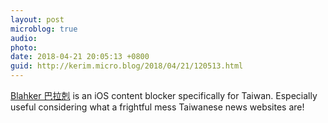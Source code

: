 ```yaml
---
layout: post
microblog: true
audio: 
photo: 
date: 2018-04-21 20:05:13 +0800
guid: http://kerim.micro.blog/2018/04/21/120513.html
---
```

[Blahker 巴拉剋](https://itunes.apple.com/us/app/blahker-%E5%B7%B4%E6%8B%89%E5%89%8B/id1182699267?mt=8) is an iOS content blocker specifically for Taiwan. Especially useful considering what a frightful mess Taiwanese news websites are!
